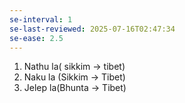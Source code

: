 ```yaml
---
se-interval: 1
se-last-reviewed: 2025-07-16T02:47:34
se-ease: 2.5
---
```

1. Nathu la( sikkim -> tibet)
2. Naku la (Sikkim -> Tibet)
3. Jelep la(Bhunta -> Tibet)